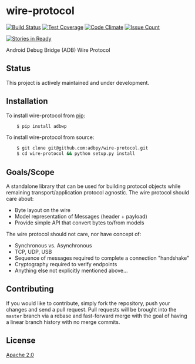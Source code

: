 # wire-protocol

[![Build Status](https://travis-ci.org/adbpy/wire-protocol.svg?branch=master)](https://travis-ci.org/adbpy/wire-protocol)
[![Test Coverage](https://codeclimate.com/github/adbpy/wire-protocol/badges/coverage.svg)](https://codeclimate.com/github/adbpy/wire-protocol/coverage)
[![Code Climate](https://codeclimate.com/github/adbpy/wire-protocol/badges/gpa.svg)](https://codeclimate.com/github/adbpy/wire-protocol)
[![Issue Count](https://codeclimate.com/github/adbpy/wire-protocol/badges/issue_count.svg)](https://codeclimate.com/github/adbpy/wire-protocol)

[![Stories in Ready](https://badge.waffle.io/adbpy/wire-protocol.svg?label=ready&title=Ready)](http://waffle.io/adbpy/wire-protocol)

Android Debug Bridge (ADB) Wire Protocol

## Status

This project is actively maintained and under development.

## Installation

To install wire-protocol from [pip](https://pypi.python.org/pypi/pip):
```bash
    $ pip install adbwp
```

To install wire-protocol from source:
```bash
    $ git clone git@github.com:adbpy/wire-protocol.git
    $ cd wire-protocol && python setup.py install
```

## Goals/Scope

A standalone library that can be used for building protocol objects while remaining transport/application protocol agnostic.
The wire protocol should care about:

* Byte layout on the wire
* Model representation of Messages (header + payload)
* Provide simple API that convert bytes to/from models

The wire protocol should not care, nor have concept of:

* Synchronous vs. Asynchronous
* TCP, UDP, USB
* Sequence of messages required to complete a connection "handshake"
* Cryptography required to verify endpoints
* Anything else not explicitly mentioned above...

## Contributing

If you would like to contribute, simply fork the repository, push your changes and send a pull request.
Pull requests will be brought into the `master` branch via a rebase and fast-forward merge with the goal of having a linear branch history with no merge commits.

## License

[Apache 2.0](LICENSE)
